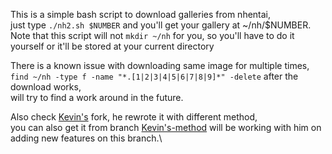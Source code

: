 This is a simple bash script to download galleries from nhentai, \
just type `./nh2.sh $NUMBER` and you'll get your gallery at ~/nh/$NUMBER.\
Note that this script will not `mkdir ~/nh` for you, so you'll have to do it yourself or it'll be stored at your current directory

There is a known issue with downloading same image for multiple times, \
`find ~/nh -type f -name "*.[1|2|3|4|5|6|7|8|9]*" -delete` after the download works,\
will try to find a work around in the future.

Also check [Kevin's](https://github.com/XiaoPanPanKevinPan) fork, he rewrote it with different method,\
you can also get it from branch [Kevin's-method](https://github.com/chengyin30069/nh-project/tree/Kevin's-Method)
will be working with him on adding new features on this branch.\
